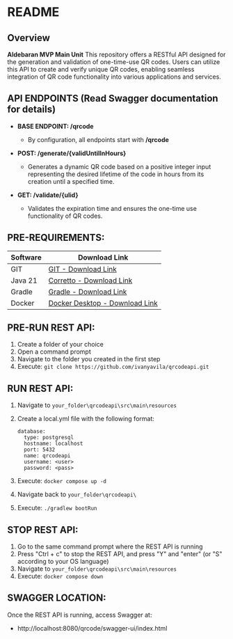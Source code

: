 # README

## Overview

**Aldebaran MVP Main Unit**
This repository offers a RESTful API designed for the generation and validation of one-time-use QR codes. Users can utilize this API to create and verify unique QR codes, enabling seamless integration of QR code functionality into various applications and services.

## API ENDPOINTS (Read Swagger documentation for details)

- **BASE ENDPOINT: /qrcode**
  - By configuration, all endpoints start with **/qrcode**

- **POST: /generate/{validUntilInHours}**
  - Generates a dynamic QR code based on a positive integer input representing the desired lifetime of the code in hours from its creation until a specified time.
  
- **GET: /validate/{ulid}**
  - Validates the expiration time and ensures the one-time use functionality of QR codes.

## PRE-REQUIREMENTS:
| Software | Download Link |
| ---- | ---- |
| GIT | [GIT - Download Link](https://git-scm.com/downloads) |
| Java 21 | [Corretto - Download Link](https://docs.aws.amazon.com/corretto/latest/corretto-21-ug/downloads-list.html) |
| Gradle | [Gradle - Download Link](https://gradle.org/install/) |
| Docker | [Docker Desktop - Download Link](https://www.docker.com/products/docker-desktop/) |

## PRE-RUN REST API:

1. Create a folder of your choice
2. Open a command prompt
3. Navigate to the folder you created in the first step
4. Execute: `git clone https://github.com/ivanyavila/qrcodeapi.git`

## RUN REST API:

1. Navigate to `your_folder\qrcodeapi\src\main\resources`
2. Create a local.yml file with the following format:

      ```
      database:
        type: postgresql
        hostname: localhost
        port: 5432
        name: qrcodeapi
        username: <user>
        password: <pass>
      ```

4. Execute: `docker compose up -d`
5. Navigate back to `your_folder\qrcodeapi\`
6. Execute: `./gradlew bootRun`

## STOP REST API:

1. Go to the same command prompt where the REST API is running
2. Press "Ctrl + c" to stop the REST API, and press "Y" and "enter" (or "S" according to your OS language)
3. Navigate to `your_folder\qrcodeapi\src\main\resources`
4. Execute: `docker compose down`

## SWAGGER LOCATION:
Once the REST API is running, access Swagger at:
- http://localhost:8080/qrcode/swagger-ui/index.html
